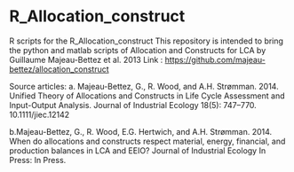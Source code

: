 # R_Allocation_construct
R scripts for the R_Allocation_construct
This repository is intended to bring the python and matlab scripts of Allocation and Constructs 
for LCA by Guillaume Majeau-Bettez et al. 2013
Link : 
https://github.com/majeau-bettez/allocation_construct

Source articles:
a. Majeau-Bettez, G., R. Wood, and A.H. Strømman. 2014. Unified Theory of Allocations and Constructs in Life Cycle Assessment 
and Input-Output Analysis. Journal of Industrial Ecology 18(5): 747–770. 10.1111/jiec.12142

b.Majeau-Bettez, G., R. Wood, E.G. Hertwich, and A.H. Strømman. 2014. When do allocations and constructs respect material,
energy, financial, and production balances in LCA and EEIO? Journal of Industrial Ecology In Press: In Press.

